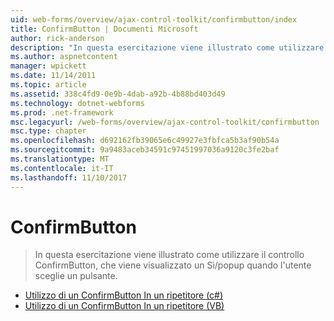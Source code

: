 ```yaml
---
uid: web-forms/overview/ajax-control-toolkit/confirmbutton/index
title: ConfirmButton | Documenti Microsoft
author: rick-anderson
description: "In questa esercitazione viene illustrato come utilizzare il controllo ConfirmButton, che viene visualizzato un Sì/popup quando l'utente sceglie un pulsante."
ms.author: aspnetcontent
manager: wpickett
ms.date: 11/14/2011
ms.topic: article
ms.assetid: 338c4fd9-0e9b-4dab-a92b-4b88bd403d49
ms.technology: dotnet-webforms
ms.prod: .net-framework
msc.legacyurl: /web-forms/overview/ajax-control-toolkit/confirmbutton
msc.type: chapter
ms.openlocfilehash: d692162fb39065e6c49927e3fbfca5b3af90b54a
ms.sourcegitcommit: 9a9483aceb34591c97451997036a9120c3fe2baf
ms.translationtype: MT
ms.contentlocale: it-IT
ms.lasthandoff: 11/10/2017
---
```

<a name="confirmbutton"></a>ConfirmButton
====================
> In questa esercitazione viene illustrato come utilizzare il controllo ConfirmButton, che viene visualizzato un Sì/popup quando l'utente sceglie un pulsante.


- [Utilizzo di un ConfirmButton In un ripetitore (c#)](using-a-confirmbutton-in-a-repeater-cs.md)
- [Utilizzo di un ConfirmButton In un ripetitore (VB)](using-a-confirmbutton-in-a-repeater-vb.md)
